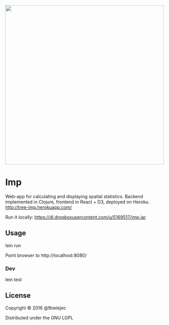 <img src="http://dl.dropboxusercontent.com/u/5169517/Screenshot.png" width="500" align="center">

# Imp

Web-app for calculating and displaying spatial statistics.
Backend implemented in Clojure, frontend in React + D3, deployed on Heroku.
http://tree-imp.herokuapp.com/

Run it locally:
https://dl.dropboxusercontent.com/u/5169517/imp.jar

## Usage

lein run

Point browser to http://localhost:8080/

### Dev

lein test

## License

Copyright © 2016 @fbielejec

Distributed under the GNU LGPL

